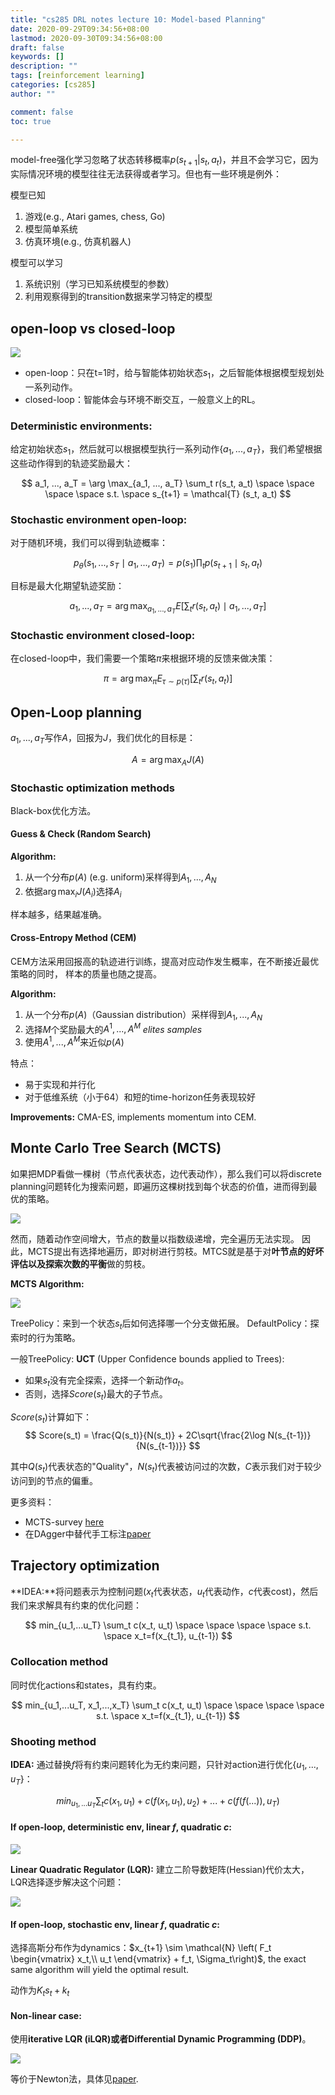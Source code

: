 ```yaml
---
title: "cs285 DRL notes lecture 10: Model-based Planning"
date: 2020-09-29T09:34:56+08:00
lastmod: 2020-09-30T09:34:56+08:00
draft: false
keywords: []
description: ""
tags: [reinforcement learning]
categories: [cs285]
author: ""

comment: false
toc: true

---
```


<!--more-->
model-free强化学习忽略了状态转移概率$p(s_{t+1}|s_t,a_t)$，并且不会学习它，因为实际情况环境的模型往往无法获得或者学习。但也有一些环境是例外：

模型已知
1. 游戏(e.g., Atari games, chess, Go)
2. 模型简单系统
3. 仿真环境(e.g., 仿真机器人)


模型可以学习
1. 系统识别（学习已知系统模型的参数）
2. 利用观察得到的transition数据来学习特定的模型

## open-loop vs closed-loop
![](/post/cs285_lecture10/openloop_closed_loop.jpg)
- open-loop：只在t=1时，给与智能体初始状态$s_1$，之后智能体根据模型规划处一系列动作。
- closed-loop：智能体会与环境不断交互，一般意义上的RL。

### Deterministic environments:
给定初始状态$s_1$，然后就可以根据模型执行一系列动作$\{a_1, ..., a_T\}$，我们希望根据这些动作得到的轨迹奖励最大：

$$
a_1, ..., a_T = \arg \max_{a_1, ..., a_T} \sum_t r(s_t, a_t)
\space \space \space \space s.t. \space 
s_{t+1} = \mathcal{T} (s_t, a_t)
$$

### Stochastic environment open-loop:
对于随机环境，我们可以得到轨迹概率：

$$
p_\theta(s_1, ..., s_T \mid a_1, ..., a_T) =
p(s_1) \prod_t p(s_{t+1} \mid s_t, a_t)
$$

目标是最大化期望轨迹奖励：

$$
a_1, ..., a_T = \arg \max_{a_1, ..., a_T}
E \left[ \sum_t r(s_t, a_t) \mid a_1, ..., a_T \right]
$$


### Stochastic environment closed-loop:
在closed-loop中，我们需要一个策略$\pi$来根据环境的反馈来做决策： 

$$
\pi = \arg \max_{\pi} E_{\tau \sim p(\tau)} \left[ \sum_t r(s_t, a_t) \right]
$$

## Open-Loop planning
${a_1, ..., a_T}$写作$A$，回报为$J$，我们优化的目标是：

$$
A = \arg \max_A J(A)
$$


### Stochastic optimization methods
Black-box优化方法。

#### Guess & Check (Random Search)
**Algorithm:**
1. 从一个分布$p(A)$ (e.g. uniform)采样得到$A_1,..., A_N$
2. 依据$\arg \max_i J(A_i)$选择$A_i$

样本越多，结果越准确。

#### Cross-Entropy Method (CEM)
CEM方法采用回报高的轨迹进行训练，提高对应动作发生概率，在不断接近最优策略的同时，
样本的质量也随之提高。

**Algorithm:**
1. 从一个分布$p(A)$（Gaussian distribution）采样得到$A_1,..., A_N$
2. 选择$M$个奖励最大的$A^1,...,A^M$ *elites samples*
3. 使用$A^1,...,A^M$来近似$p(A)$


特点：
- 易于实现和并行化
- 对于低维系统（小于64）和短的time-horizon任务表现较好

**Improvements:** CMA-ES, implements momentum into CEM.

## Monte Carlo Tree Search (MCTS)

如果把MDP看做一棵树（节点代表状态，边代表动作），那么我们可以将discrete planning问题转化为搜索问题，即遍历这棵树找到每个状态的价值，进而得到最优的策略。 

![](/post/cs285_lecture10/mcts.png)

然而，随着动作空间增大，节点的数量以指数级递增，完全遍历无法实现。
因此，MCTS提出有选择地遍历，即对树进行剪枝。MTCS就是基于对**叶节点的好坏评估以及探索次数的平衡**做的剪枝。


**MCTS Algorithm:**

![](/post/cs285_lecture10/mcts_algo.png)

TreePolicy：来到一个状态$s_t$后如何选择哪一个分支做拓展。
DefaultPolicy：探索时的行为策略。

一般TreePolicy: **UCT** (Upper Confidence bounds applied to Trees):
- 如果$s_t$没有完全探索，选择一个新动作$a_t$。
- 否则，选择$Score(s_t)$最大的子节点。

$Score(s_t)$计算如下：
$$
Score(s_t) = \frac{Q(s_t)}{N(s_t)} + 2C\sqrt{\frac{2\log N(s_{t-1})}{N(s_{t-1})}}
$$

其中$Q(s_t)$代表状态的"Quality"，$N(s_t)$代表被访问过的次数，$C$表示我们对于较少访问到的节点的偏重。


更多资料：
- MCTS-survey [here](http://www.incompleteideas.net/609%20dropbox/other%20readings%20and%20resources/MCTS-survey.pdf)
- 在DAgger中替代手工标注[paper](https://papers.nips.cc/paper/5421-deep-learning-for-real-time-atari-game-play-using-offline-monte-carlo-tree-search-planning)


## Trajectory optimization

**IDEA:**将问题表示为控制问题($x_t$代表状态，$u_t$代表动作，$c$代表cost)，然后我们来求解具有约束的优化问题：

$$
min_{u_1,...u_T} \sum_t c(x_t, u_t) \space \space \space \space s.t. \space x_t=f(x_{t_1}, u_{t-1})
$$

### Collocation method
同时优化actions和states，具有约束。

$$
min_{u_1,...u_T, x_1,...,x_T} \sum_t c(x_t, u_t) \space \space \space \space s.t. \space x_t=f(x_{t_1}, u_{t-1})
$$

### Shooting method

**IDEA:** 通过替换$f$将有约束问题转化为无约束问题，只针对action进行优化$\{u_1,...,u_T\}$：

$$
min_{u_1,...u_T} \sum_t
c(x_1, u_1) + c(f(x_1, u_1), u_2) + ... + c(f(f(...)), u_T)
$$

#### If open-loop, deterministic env, linear $f$, quadratic $c$:

![](/post/cs285_lecture10/lq.png)

**Linear Quadratic Regulator (LQR):** 建立二阶导数矩阵(Hessian)代价太大，LQR选择逐步解决这个问题：

![](/post/cs285_lecture10/linear_lqr.png)

#### If open-loop, stochastic env, linear $f$, quadratic $c$:
选择高斯分布作为dynamics：$x_{t+1} \sim \mathcal{N} \left( F_t \begin{vmatrix}
x_t,\\
u_t 
\end{vmatrix} + f_t, \Sigma_t\right)$, the exact same algorithm will yield the optimal result.

动作为$K_t s_t + k_t$

#### Non-linear case:
使用**iterative LQR (iLQR)**或者**Differential Dynamic Programming (DDP)**。

![](/post/cs285_lecture10/ilqr.png)

等价于Newton法，具体见[paper](https://homes.cs.washington.edu/~todorov/papers/TassaIROS12.pdf).
